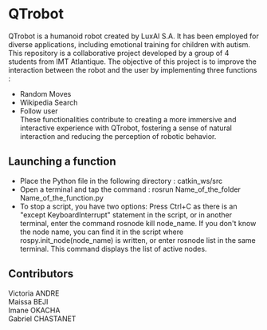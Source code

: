 # QTrobot
QTrobot is a humanoid robot created by LuxAI S.A. It has been employed for diverse applications, including emotional training for children with autism.  
This repository is a collaborative project developed by a group of 4 students from IMT Atlantique. The objective of this project is to improve the interaction between the robot and the user by implementing three functions :  
* Random Moves  
* Wikipedia Search  
* Follow user  
These functionalities contribute to creating a more immersive and interactive experience with QTrobot, fostering a sense of natural interaction and reducing the perception of robotic behavior.
## Launching a function
* Place the Python file in the following directory : catkin_ws/src  
* Open a terminal and tap the command : rosrun Name_of_the_folder Name_of_the_function.py 
* To stop a script, you have two options:
Press Ctrl+C as there is an "except KeyboardInterrupt" statement in the script, or in another terminal, enter the command rosnode kill node_name.
If you don't know the node name, you can find it in the script where rospy.init_node(node_name) is written, or enter rosnode list in the same terminal. This command displays the list of active nodes.
## Contributors
Victoria ANDRE  
Maissa BEJI  
Imane OKACHA  
Gabriel CHASTANET




